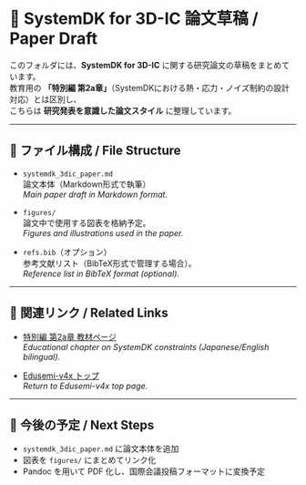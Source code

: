 # 📝 SystemDK for 3D-IC 論文草稿 / Paper Draft

このフォルダには、**SystemDK for 3D-IC** に関する研究論文の草稿をまとめています。  
教育用の **「特別編 第2a章」**（SystemDKにおける熱・応力・ノイズ制約の設計対応）とは区別し、  
こちらは **研究発表を意識した論文スタイル** に整理しています。

---

## 📂 ファイル構成 / File Structure

- `systemdk_3dic_paper.md`  
  論文本体（Markdown形式で執筆）  
  *Main paper draft in Markdown format.*

- `figures/`  
  論文中で使用する図表を格納予定。  
  *Figures and illustrations used in the paper.*

- `refs.bib`（オプション）  
  参考文献リスト（BibTeX形式で管理する場合）。  
  *Reference list in BibTeX format (optional).*

---

## 🔗 関連リンク / Related Links

- [特別編 第2a章 教材ページ](../README.md)  
  *Educational chapter on SystemDK constraints (Japanese/English bilingual).*  

- [Edusemi-v4x トップ](../../)  
  *Return to Edusemi-v4x top page.*  

---

## 🎯 今後の予定 / Next Steps
- `systemdk_3dic_paper.md` に論文本体を追加  
- 図表を `figures/` にまとめてリンク化  
- Pandoc を用いて PDF 化し、国際会議投稿フォーマットに変換予定  
